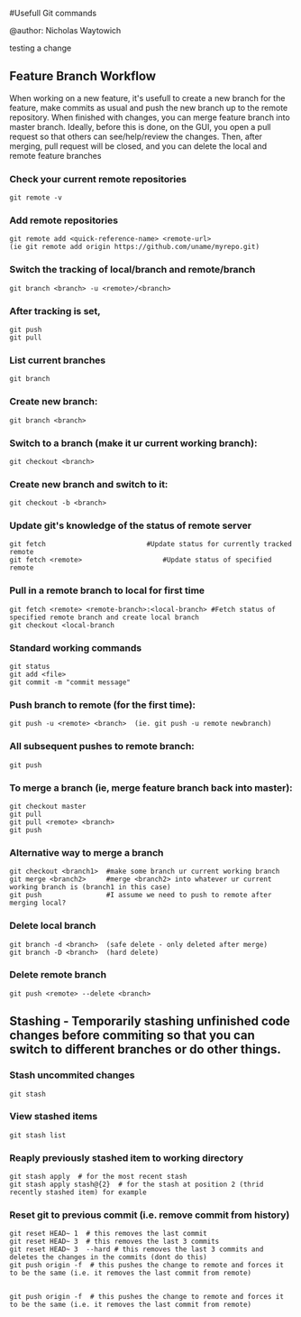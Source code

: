 #Usefull Git commands

@author: Nicholas Waytowich

testing a change
## Feature Branch Workflow
When working on a new feature, it's usefull to create a new branch for the feature,
make commits as usual and push the new branch up to the remote repository. 
When finished with changes, you can merge feature branch into master branch. Ideally,
before this is done, on the GUI, you open a pull request so that others can see/help/review
the changes. Then, after merging, pull request will be closed, and you can delete the 
local and remote feature branches

  
### Check your current remote repositories
    git remote -v
    
### Add remote repositories
    git remote add <quick-reference-name> <remote-url>
    (ie git remote add origin https://github.com/uname/myrepo.git)

### Switch the tracking of local/branch and remote/branch
    git branch <branch> -u <remote>/<branch>

### After tracking is set, 
    git push
    git pull

### List current branches
    git branch

### Create new branch:
    git branch <branch>
    
### Switch to a branch (make it ur current working branch):
    git checkout <branch>

### Create new branch and switch to it:
    git checkout -b <branch>
    
### Update git's knowledge of the status of remote server
    git fetch					      #Update status for currently tracked remote
    git fetch <remote>				      #Update status of specified remote

### Pull in a remote branch to local for first time
    git fetch <remote> <remote-branch>:<local-branch> #Fetch status of specified remote branch and create local branch
    git checkout <local-branch
    
### Standard working commands
    git status
    git add <file>
    git commit -m "commit message"
    
### Push branch to remote (for the first time):
    git push -u <remote> <branch>  (ie. git push -u remote newbranch)
    
### All subsequent pushes to remote branch:
    git push
    
### To merge a branch (ie, merge feature branch back into master):
    git checkout master
    git pull
    git pull <remote> <branch>
    git push

### Alternative way to merge a branch
    git checkout <branch1>  #make some branch ur current working branch
    git merge <branch2>     #merge <branch2> into whatever ur current working branch is (branch1 in this case)
    git push                #I assume we need to push to remote after merging local?
    
### Delete local branch
    git branch -d <branch>  (safe delete - only deleted after merge)
    git branch -D <branch>  (hard delete)
    
### Delete remote branch
    git push <remote> --delete <branch>
    
## Stashing - Temporarily stashing unfinished code changes before commiting so that you can switch to different branches or do other things. 

### Stash uncommited changes
    git stash
    
### View stashed items
    git stash list

### Reaply previously stashed item to working directory
    git stash apply  # for the most recent stash
    git stash apply stash@{2}  # for the stash at position 2 (thrid recently stashed item) for example


### Reset git to previous commit (i.e. remove commit from history)
    git reset HEAD~ 1  # this removes the last commit
    git reset HEAD~ 3  # this removes the last 3 commits
    git reset HEAD~ 3  --hard # this removes the last 3 commits and deletes the changes in the commits (dont do this)
    git push origin -f  # this pushes the change to remote and forces it to be the same (i.e. it removes the last commit from remote)


    git push origin -f  # this pushes the change to remote and forces it to be the same (i.e. it removes the last commit from remote)
    

